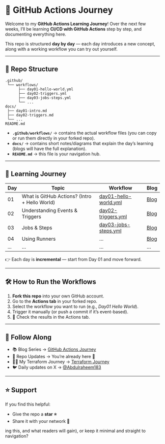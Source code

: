 # 🚀 GitHub Actions Journey

Welcome to my **GitHub Actions Learning Journey**!
Over the next few weeks, I’ll be learning **CI/CD with GitHub Actions** step by step, and documenting everything here.

This repo is structured **day by day** — each day introduces a new concept, along with a working workflow you can try out yourself.

---

## 📂 Repo Structure

```
.github/
 └── workflows/
      ├── day01-hello-world.yml
      ├── day02-triggers.yml
      ├── day03-jobs-steps.yml
      └── ...
docs/
 ├── day01-intro.md
 ├── day02-triggers.md
 └── ...
README.md
```

* **`.github/workflows/`** → contains the actual workflow files (you can copy or run them directly in your forked repo).
* **`docs/`** → contains short notes/diagrams that explain the day’s learning (blogs will have the full explanation).
* **`README.md`** → this file is your navigation hub.

---

## 📅 Learning Journey

| Day | Topic                                         | Workflow                                                         | Blog      |
| --- | --------------------------------------------- | ---------------------------------------------------------------- | --------- |
| 01  | What is GitHub Actions? (Intro + Hello World) | [day01-hello-world.yml](.github/workflows/day01-hello-world.yml) | [Blog](#) |
| 02  | Understanding Events & Triggers               | [day02-triggers.yml](.github/workflows/day02-triggers.yml)       | [Blog](#) |
| 03  | Jobs & Steps                                  | [day03-jobs-steps.yml](.github/workflows/day03-jobs-steps.yml)   | [Blog](#) |
| 04  | Using Runners                                 | …                                                                | [Blog](#) |
| ... | …                                             | …                                                                | …         |

👉 Each day is **incremental** — start from Day 01 and move forward.

---

## 🛠️ How to Run the Workflows

1. **Fork this repo** into your own GitHub account.
2. Go to the **Actions tab** in your forked repo.
3. Select the workflow you want to run (e.g., *Day01 Hello World*).
4. Trigger it manually (or push a commit if it’s event-based).
5. 🎉 Check the results in the Actions tab.

---

## 📖 Follow Along

* 📚 Blog Series → [GitHub Actions Journey](#)
* 🐙 Repo Updates → You’re already here 🙂
* 🧑‍💻 My Terraform Journey → [Terraform Journey](#)
* 🐦 Daily updates on X → [@Abdulraheem183](#)

---

## ⭐ Support

If you find this helpful:

* Give the repo a **star ⭐**
* Share it with your network 💙

ing this, and what readers will gain), or keep it minimal and straight to navigation?
